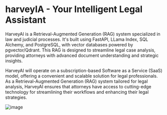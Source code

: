 # harveyIA -  Your Intelligent Legal Assistant
HarveyAI is a Retrieval-Augmented Generation (RAG) system specialized in law and judicial processes. It's built using FastAPI, LLama Index, SQL Alchemy, and PostgreSQL, with vector databases powered by pgvector/Qdrant. This RAG is designed to streamline legal case analysis, providing attorneys with advanced document understanding and strategic insights.

HarveyAI will operate on a subscription-based Software as a Service (SaaS) model, offering a convenient and scalable solution for legal professionals. As a Retrieval-Augmented Generation (RAG) system tailored for legal analysis, HarveyAI ensures that attorneys have access to cutting-edge technology for streamlining their workflows and enhancing their legal strategies.

![image](https://github.com/alexmagalhaesdev/harveyIA/assets/70826381/d919d538-5f68-414d-8e6f-c0fc1f77ef2e)

